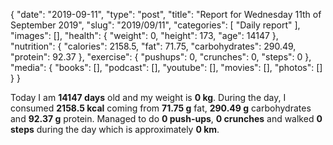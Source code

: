 {
    "date": "2019-09-11",
    "type": "post",
    "title": "Report for Wednesday 11th of September 2019",
    "slug": "2019\/09\/11",
    "categories": [
        "Daily report"
    ],
    "images": [],
    "health": {
        "weight": 0,
        "height": 173,
        "age": 14147
    },
    "nutrition": {
        "calories": 2158.5,
        "fat": 71.75,
        "carbohydrates": 290.49,
        "protein": 92.37
    },
    "exercise": {
        "pushups": 0,
        "crunches": 0,
        "steps": 0
    },
    "media": {
        "books": [],
        "podcast": [],
        "youtube": [],
        "movies": [],
        "photos": []
    }
}

Today I am <strong>14147 days</strong> old and my weight is <strong>0 kg</strong>. During the day, I consumed <strong>2158.5 kcal</strong> coming from <strong>71.75 g</strong> fat, <strong>290.49 g</strong> carbohydrates and <strong>92.37 g</strong> protein. Managed to do <strong>0 push-ups</strong>, <strong>0 crunches</strong> and walked <strong>0 steps</strong> during the day which is approximately <strong>0 km</strong>.